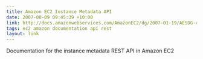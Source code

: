 ```yaml
---
title: Amazon EC2 Instance Metadata API
date: 2007-08-09 09:45:39 +10:00
link: http://docs.amazonwebservices.com/AmazonEC2/dg/2007-01-19/AESDG-chapter-instancedata.html
tags: ec2 amazon documentation api rest
layout: link
---
```

Documentation for the instance metadata REST API in Amazon EC2
